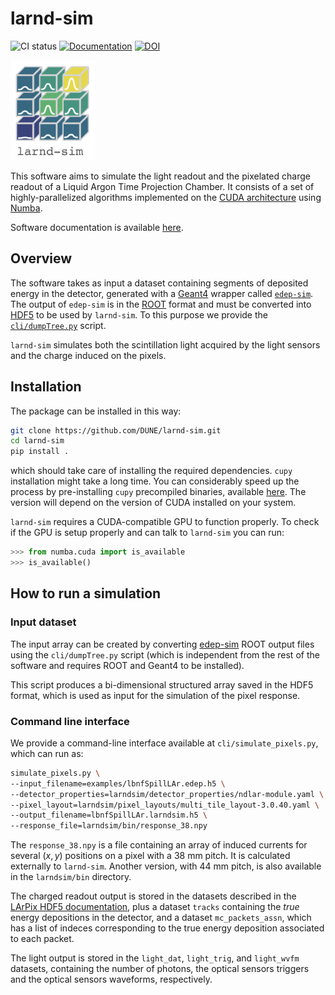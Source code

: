 # larnd-sim

![CI status](https://github.com/DUNE/larnd-sim/workflows/CI/badge.svg)
[![Documentation](https://img.shields.io/badge/docs-online-success)](https://dune.github.io/larnd-sim)
[![DOI](https://zenodo.org/badge/DOI/10.5281/zenodo.4582721.svg)](https://doi.org/10.5281/zenodo.4582721)

<img alt="larnd-sim" src="docs/logo.png" height="160" />

This software aims to simulate the light readout and the pixelated charge readout of a Liquid Argon Time Projection Chamber. It consists of a set of highly-parallelized algorithms implemented on the [CUDA architecture](https://developer.nvidia.com/cuda-toolkit) using [Numba](https://numba.pydata.org).

Software documentation is available [here](https://dune.github.io/larnd-sim/index.html).

## Overview

The software takes as input a dataset containing segments of deposited energy in the detector, generated with a [Geant4](https://geant4.web.cern.ch) wrapper called [`edep-sim`](https://github.com/ClarkMcGrew/edep-sim). The output of `edep-sim` is in the [ROOT](https://root.cern) format and must be converted into [HDF5](https://www.hdfgroup.org/solutions/hdf5/) to be used by `larnd-sim`. To this purpose we provide the [`cli/dumpTree.py`](https://github.com/DUNE/larnd-sim/blob/master/cli/dumpTree.py) script.

`larnd-sim` simulates both the scintillation light acquired by the light sensors and the charge induced on the pixels.

## Installation

The package can be installed in this way:

```bash
git clone https://github.com/DUNE/larnd-sim.git
cd larnd-sim
pip install .
```

which should take care of installing the required dependencies. `cupy` installation might take a long time. You can considerably speed up the process by pre-installing `cupy` precompiled binaries, available [here](https://docs.cupy.dev/en/stable/install.html#installing-cupy). The version will depend on the version of CUDA installed on your system.

`larnd-sim` requires a CUDA-compatible GPU to function properly. To check if the GPU is setup properly and can talk to `larnd-sim` you can run:

```python
>>> from numba.cuda import is_available
>>> is_available()
```

## How to run a simulation

### Input dataset

The input array can be created by converting [edep-sim](https://github.com/ClarkMcGrew/edep-sim) ROOT output files using the `cli/dumpTree.py` script (which is independent from the rest of the software and requires ROOT and Geant4 to be installed).

This script produces a bi-dimensional structured array saved in the HDF5 format, which is used as input for the simulation of the pixel response.

### Command line interface

We provide a command-line interface available at `cli/simulate_pixels.py`, which can run as:

```bash
simulate_pixels.py \
--input_filename=examples/lbnfSpillLAr.edep.h5 \
--detector_properties=larndsim/detector_properties/ndlar-module.yaml \
--pixel_layout=larndsim/pixel_layouts/multi_tile_layout-3.0.40.yaml \
--output_filename=lbnfSpillLAr.larndsim.h5 \
--response_file=larndsim/bin/response_38.npy
```

The `response_38.npy` is a file containing an array of induced currents for several $(x,y)$ positions on a pixel with a 38 mm pitch. It is calculated externally to `larnd-sim`. Another version, with 44 mm pitch, is also available in the `larndsim/bin` directory.

The charged readout output is stored in the datasets described in the [LArPix HDF5 documentation](https://larpix-control.readthedocs.io/en/stable/api/format/hdf5format.html), plus a dataset `tracks` containing the _true_ energy depositions in the detector, and a dataset `mc_packets_assn`, which has a list of indeces corresponding to the true energy deposition associated to each packet.

The light output is stored in the `light_dat`, `light_trig`, and `light_wvfm` datasets, containing the number of photons, the optical sensors triggers and the optical sensors waveforms, respectively.